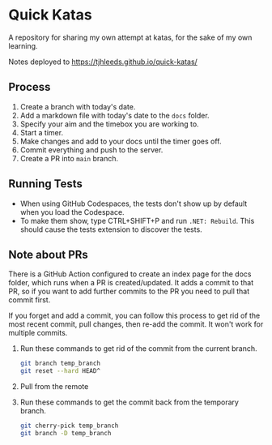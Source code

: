 # Quick Katas

A repository for sharing my own attempt at katas, for the sake of my own learning.

Notes deployed to https://tjhleeds.github.io/quick-katas/

## Process

1. Create a branch with today's date.
1. Add a markdown file with today's date to the `docs` folder.
1. Specify your aim and the timebox you are working to.
1. Start a timer.
1. Make changes and add to your docs until the timer goes off.
1. Commit everything and push to the server.
1. Create a PR into `main` branch.

## Running Tests

- When using GitHub Codespaces, the tests don't show up by default when you load the Codespace.
- To make them show, type CTRL+SHIFT+P and run `.NET: Rebuild`. This should cause the tests extension to discover the tests.

## Note about PRs

There is a GitHub Action configured to create an index page for the docs folder, which runs when a PR is created/updated. It adds a commit to that PR, so if you want to add further commits to the PR you need to pull that commit first.

If you forget and add a commit, you can follow this process to get rid of the most recent commit, pull changes, then re-add the commit. It won't work for multiple commits.

1. Run these commands to get rid of the commit from the current branch.

    ```bash
    git branch temp_branch
    git reset --hard HEAD^
    ```

1. Pull from the remote
1. Run these commands to get the commit back from the temporary branch.

    ```bash
    git cherry-pick temp_branch
    git branch -D temp_branch
    ```
